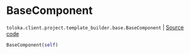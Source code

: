 # BaseComponent
`toloka.client.project.template_builder.base.BaseComponent` | [Source code](https://github.com/Toloka/toloka-kit/blob/v1.1.0.post1/src/client/project/template_builder/base.py#L126)

```python
BaseComponent(self)
```

